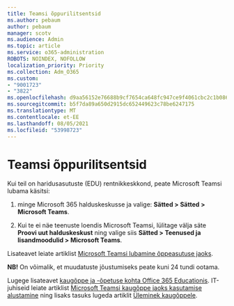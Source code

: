 ```yaml
---
title: Teamsi õppurilitsentsid
ms.author: pebaum
author: pebaum
manager: scotv
ms.audience: Admin
ms.topic: article
ms.service: o365-administration
ROBOTS: NOINDEX, NOFOLLOW
localization_priority: Priority
ms.collection: Adm_O365
ms.custom:
- "9001723"
- "3822"
ms.openlocfilehash: d9aa56152e76688b9cf7654ca648fc947ce9f4061cbc2c1b086c60799d1cccd9
ms.sourcegitcommit: b5f7da89a650d2915dc652449623c78be6247175
ms.translationtype: MT
ms.contentlocale: et-EE
ms.lasthandoff: 08/05/2021
ms.locfileid: "53998723"
---
```

# <a name="teams-student-licenses"></a>Teamsi õppurilitsentsid

Kui teil on haridusasutuste (EDU) rentnikkeskkond, peate Microsoft Teamsi lubama käsitsi:

1. minge Microsoft 365 halduskeskusse ja valige: **Sätted > Sätted > Microsoft Teams**. 

2. Kui te ei näe teenuste loendis Microsoft Teamsi, lülitage välja säte **Proovi uut halduskeskust** ning valige siis **Sätted > Teenused ja lisandmoodulid > Microsoft Teams**. 

Lisateavet leiate artiklist [Microsoft Teamsi lubamine õppeasutuse jaoks](https://docs.microsoft.com/microsoft-365/education/intune-edu-trial/enable-microsoft-teams#enable-microsoft-teams-for-your-school-1). 

**NB!** On võimalik, et muudatuste jõustumiseks peate kuni 24 tundi ootama.

Lugege lisateavet [kaugõppe ja -õpetuse kohta Office 365 Educationis](https://support.office.com/article/remote-teaching-and-learning-in-office-365-education-f651ccae-7b65-478b-8366-51bb884025c4). IT-juhiseid leiate artiklist [Microsoft Teamsi kaugõppe jaoks kasutamise alustamine](https://docs.microsoft.com/MicrosoftTeams/remote-learning-edu) ning lisaks tasuks lugeda artiklit [Üleminek kaugõppele](https://www.microsoft.com/education/remote-learning).
